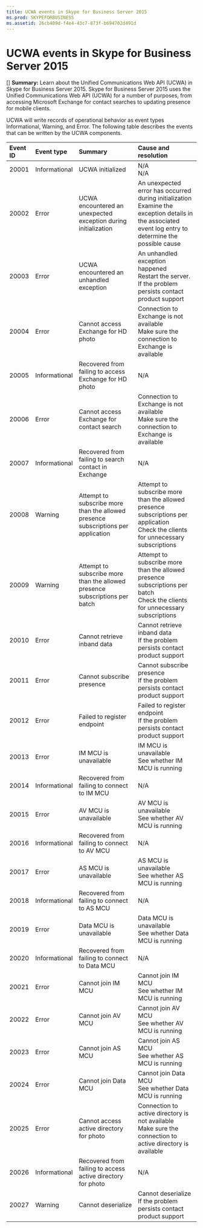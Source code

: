 ```yaml
---
title: UCWA events in Skype for Business Server 2015
ms.prod: SKYPEFORBUSINESS
ms.assetid: 26cb409d-f4e4-43c7-873f-b694702d491d
---
```



# UCWA events in Skype for Business Server 2015
[] **Summary:** Learn about the Unified Communications Web API (UCWA) in Skype for Business Server 2015.
Skype for Business Server 2015 uses the Unified Communications Web API (UCWA) for a number of purposes, from accessing Microsoft Exchange for contact searches to updating presence for mobile clients.
  
    
    

UCWA will write records of operational behavior as event types Informational, Warning, and Error. The following table describes the events that can be written by the UCWA components.

|**Event ID**|**Event type**|**Summary**|**Cause and resolution**|
|:-----|:-----|:-----|:-----|
|20001  <br/> |Informational  <br/> |UCWA initialized  <br/> |N/A  <br/> N/A  <br/> |
|20002  <br/> |Error  <br/> |UCWA encountered an unexpected exception during initialization  <br/> |An unexpected error has occurred during initialization  <br/> Examine the exception details in the associated event log entry to determine the possible cause  <br/> |
|20003  <br/> |Error  <br/> |UCWA encountered an unhandled exception  <br/> |An unhandled exception happened  <br/> Restart the server. If the problem persists contact product support  <br/> |
|20004  <br/> |Error  <br/> |Cannot access Exchange for HD photo  <br/> |Connection to Exchange is not available  <br/> Make sure the connection to Exchange is available  <br/> |
|20005  <br/> |Informational  <br/> |Recovered from failing to access Exchange for HD photo  <br/> |N/A  <br/> |
|20006  <br/> |Error  <br/> |Cannot access Exchange for contact search  <br/> |Connection to Exchange is not available  <br/> Make sure the connection to Exchange is available  <br/> |
|20007  <br/> |Informational  <br/> |Recovered from failing to search contact in Exchange  <br/> |N/A  <br/> |
|20008  <br/> |Warning  <br/> |Attempt to subscribe more than the allowed presence subscriptions per application  <br/> |Attempt to subscribe more than the allowed presence subscriptions per application  <br/> Check the clients for unnecessary subscriptions  <br/> |
|20009  <br/> |Warning  <br/> |Attempt to subscribe more than the allowed presence subscriptions per batch  <br/> |Attempt to subscribe more than the allowed presence subscriptions per batch  <br/> Check the clients for unnecessary subscriptions  <br/> |
|20010  <br/> |Error  <br/> |Cannot retrieve inband data  <br/> |Cannot retrieve inband data  <br/> If the problem persists contact product support  <br/> |
|20011  <br/> |Error  <br/> |Cannot subscribe presence  <br/> |Cannot subscribe presence  <br/> If the problem persists contact product support  <br/> |
|20012  <br/> |Error  <br/> |Failed to register endpoint  <br/> |Failed to register endpoint  <br/> If the problem persists contact product support  <br/> |
|20013  <br/> |Error  <br/> |IM MCU is unavailable  <br/> |IM MCU is unavailable  <br/> See whether IM MCU is running  <br/> |
|20014  <br/> |Informational  <br/> |Recovered from failing to connect to IM MCU  <br/> |N/A  <br/> |
|20015  <br/> |Error  <br/> |AV MCU is unavailable  <br/> |AV MCU is unavailable  <br/> See whether AV MCU is running  <br/> |
|20016  <br/> |Informational  <br/> |Recovered from failing to connect to AV MCU  <br/> |N/A  <br/> |
|20017  <br/> |Error  <br/> |AS MCU is unavailable  <br/> |AS MCU is unavailable  <br/> See whether AS MCU is running  <br/> |
|20018  <br/> |Informational  <br/> |Recovered from failing to connect to AS MCU  <br/> |N/A  <br/> |
|20019  <br/> |Error  <br/> |Data MCU is unavailable  <br/> |Data MCU is unavailable  <br/> See whether Data MCU is running  <br/> |
|20020  <br/> |Informational  <br/> |Recovered from failing to connect to Data MCU  <br/> |N/A  <br/> |
|20021  <br/> |Error  <br/> |Cannot join IM MCU  <br/> |Cannot join IM MCU  <br/> See whether IM MCU is running  <br/> |
|20022  <br/> |Error  <br/> |Cannot join AV MCU  <br/> |Cannot join AV MCU  <br/> See whether AV MCU is running  <br/> |
|20023  <br/> |Error  <br/> |Cannot join AS MCU  <br/> |Cannot join AS MCU  <br/> See whether AS MCU is running  <br/> |
|20024  <br/> |Error  <br/> |Cannot join Data MCU  <br/> |Cannot join Data MCU  <br/> See whether Data MCU is running  <br/> |
|20025  <br/> |Error  <br/> |Cannot access active directory for photo  <br/> |Connection to active directory is not available  <br/> Make sure the connection to active directory is available  <br/> |
|20026  <br/> |Informational  <br/> |Recovered from failing to access active directory for photo  <br/> |N/A  <br/> |
|20027  <br/> |Warning  <br/> |Cannot deserialize  <br/> |Cannot deserialize  <br/> If the problem persists contact product support  <br/> |
   

